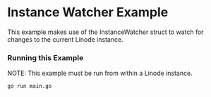 # Instance Watcher Example

This example makes use of the InstanceWatcher struct to watch for changes to the current Linode instance.

### Running this Example

NOTE: This example must be run from within a Linode instance.

```bash
go run main.go
```